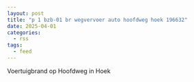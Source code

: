 ```yaml
---
layout: post
title: "p 1 bzb-01 br wegvervoer auto hoofdweg hoek 196632"
date: 2025-04-01
categories: 
  - rss
tags: 
  - feed
---
```


Voertuigbrand op Hoofdweg in Hoek
